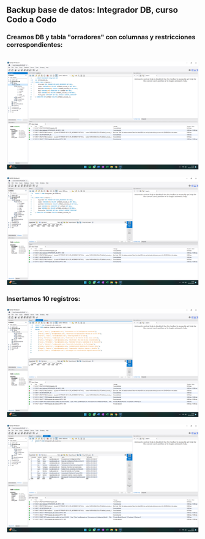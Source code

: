 
## Backup base de datos: Integrador DB, curso Codo a Codo

### Creamos DB y tabla "orradores" con columnas y restricciones correspondientes:

<div align="center">
<br>
<img src="img/Captura de pantalla (7).png" alt="" style="width: 500px;">
<br>
<br>
<img src="img/Captura de pantalla (8).png" alt="" style="width: 500px;">
</div>

### Insertamos 10 registros:

<div align="center">
<img src="img/Captura de pantalla (9).png" alt="" style="width: 500px;">
<br>
<br>
<img src="img/Captura de pantalla (10).png" alt="" style="width: 500px;">
</div>
